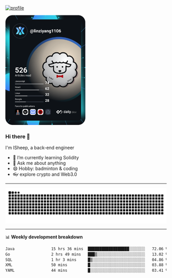 [![profile](https://user-images.githubusercontent.com/54968314/208005045-e4b42f3b-833d-4242-bfcc-e764865553a2.svg)](https://www.calligrapher.ai/)

<a href="https://app.daily.dev/linziyang1106"><img src="/devcard.png" width="250" alt="ISheep's Dev Card"/></a>

### Hi there 🐏

I'm ISheep, a back-end engineer

- 🔭 I’m currently learning Solidity
- 💬 Ask me about anything
- 😄 Hobby: badminton & coding
- 👓 explore crypto and Web3.0

-------

![](https://raw.githubusercontent.com/ISheepp/ISheepp/output/github-contribution-grid-snake.svg)

-------

📊 **Weekly development breakdown**
<!--START_SECTION:waka-->

```txt
Java                15 hrs 36 mins  ██████████████████░░░░░░░   72.06 %
Go                  2 hrs 49 mins   ███▒░░░░░░░░░░░░░░░░░░░░░   13.02 %
SQL                 1 hr 3 mins     █▒░░░░░░░░░░░░░░░░░░░░░░░   04.86 %
XML                 50 mins         █░░░░░░░░░░░░░░░░░░░░░░░░   03.88 %
YAML                44 mins         █░░░░░░░░░░░░░░░░░░░░░░░░   03.41 %
```

<!--END_SECTION:waka-->
